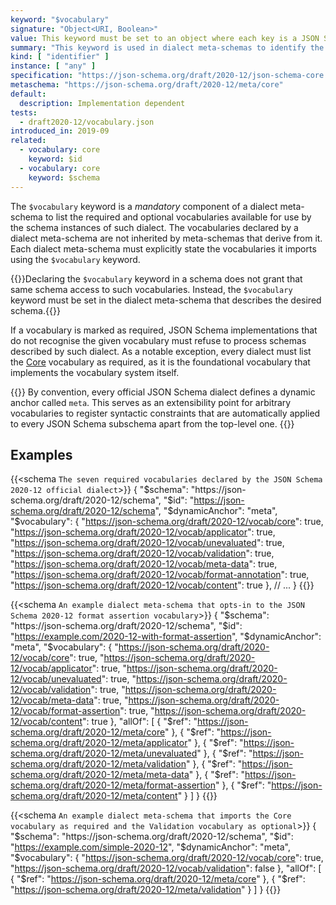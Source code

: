 ```yaml
---
keyword: "$vocabulary"
signature: "Object<URI, Boolean>"
value: This keyword must be set to an object where each key is a JSON Schema vocabulary URI and each value is a boolean that represents whether the corresponding vocabulary is considered optional (false) or required (true)
summary: "This keyword is used in dialect meta-schemas to identify the required and optional vocabularies available for use in schemas described by that dialect."
kind: [ "identifier" ]
instance: [ "any" ]
specification: "https://json-schema.org/draft/2020-12/json-schema-core.html#section-8.1.2"
metaschema: "https://json-schema.org/draft/2020-12/meta/core"
default:
  description: Implementation dependent
tests:
  - draft2020-12/vocabulary.json
introduced_in: 2019-09
related:
  - vocabulary: core
    keyword: $id
  - vocabulary: core
    keyword: $schema
---
```


The `$vocabulary` keyword is a _mandatory_ component of a dialect meta-schema
to list the required and optional vocabularies available for use by the schema
instances of such dialect. The vocabularies declared by a dialect meta-schema
are not inherited by meta-schemas that derive from it. Each dialect meta-schema
must explicitly state the vocabularies it imports using the `$vocabulary`
keyword.

{{<common-pitfall>}}Declaring the `$vocabulary` keyword in a schema does not
grant that same schema access to such vocabularies. Instead, the `$vocabulary`
keyword must be set in the dialect meta-schema that describes the desired
schema.{{</common-pitfall>}}

If a vocabulary is marked as required, JSON Schema implementations that do not
recognise the given vocabulary must refuse to process schemas described by such
dialect. As a notable exception, every dialect must list the [Core](..)
vocabulary as required, as it is the foundational vocabulary that implements
the vocabulary system itself.

{{<learning-more>}} By convention, every official JSON Schema dialect defines a
dynamic anchor called `meta`. This serves as an extensibility point for
arbitrary vocabularies to register syntactic constraints that are automatically
applied to every JSON Schema subschema apart from the top-level one.
{{</learning-more>}}

## Examples

{{<schema `The seven required vocabularies declared by the JSON Schema 2020-12 official dialect`>}}
{
  "$schema": "https://json-schema.org/draft/2020-12/schema",
  "$id": "https://json-schema.org/draft/2020-12/schema",
  "$dynamicAnchor": "meta",
  "$vocabulary": {
    "https://json-schema.org/draft/2020-12/vocab/core": true,
    "https://json-schema.org/draft/2020-12/vocab/applicator": true,
    "https://json-schema.org/draft/2020-12/vocab/unevaluated": true,
    "https://json-schema.org/draft/2020-12/vocab/validation": true,
    "https://json-schema.org/draft/2020-12/vocab/meta-data": true,
    "https://json-schema.org/draft/2020-12/vocab/format-annotation": true,
    "https://json-schema.org/draft/2020-12/vocab/content": true
  },
  // ...
}
{{</schema>}}

{{<schema `An example dialect meta-schema that opts-in to the JSON Schema 2020-12 format assertion vocabulary`>}}
{
  "$schema": "https://json-schema.org/draft/2020-12/schema",
  "$id": "https://example.com/2020-12-with-format-assertion",
  "$dynamicAnchor": "meta",
  "$vocabulary": {
    "https://json-schema.org/draft/2020-12/vocab/core": true,
    "https://json-schema.org/draft/2020-12/vocab/applicator": true,
    "https://json-schema.org/draft/2020-12/vocab/unevaluated": true,
    "https://json-schema.org/draft/2020-12/vocab/validation": true,
    "https://json-schema.org/draft/2020-12/vocab/meta-data": true,
    "https://json-schema.org/draft/2020-12/vocab/format-assertion": true,
    "https://json-schema.org/draft/2020-12/vocab/content": true
  },
  "allOf": [
    { "$ref": "https://json-schema.org/draft/2020-12/meta/core" },
    { "$ref": "https://json-schema.org/draft/2020-12/meta/applicator" },
    { "$ref": "https://json-schema.org/draft/2020-12/meta/unevaluated" },
    { "$ref": "https://json-schema.org/draft/2020-12/meta/validation" },
    { "$ref": "https://json-schema.org/draft/2020-12/meta/meta-data" },
    { "$ref": "https://json-schema.org/draft/2020-12/meta/format-assertion" },
    { "$ref": "https://json-schema.org/draft/2020-12/meta/content" }
  ]
}
{{</schema>}}

{{<schema `An example dialect meta-schema that imports the Core vocabulary as required and the Validation vocabulary as optional`>}}
{
  "$schema": "https://json-schema.org/draft/2020-12/schema",
  "$id": "https://example.com/simple-2020-12",
  "$dynamicAnchor": "meta",
  "$vocabulary": {
    "https://json-schema.org/draft/2020-12/vocab/core": true,
    "https://json-schema.org/draft/2020-12/vocab/validation": false
  },
  "allOf": [
    { "$ref": "https://json-schema.org/draft/2020-12/meta/core" },
    { "$ref": "https://json-schema.org/draft/2020-12/meta/validation" }
  ]
}
{{</schema>}}
